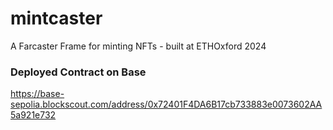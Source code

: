 # mintcaster
A Farcaster Frame for minting NFTs - built at ETHOxford 2024


### Deployed Contract on Base
https://base-sepolia.blockscout.com/address/0x72401F4DA6B17cb733883e0073602AA5a921e732
